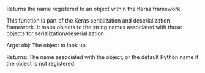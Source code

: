 Returns the name registered to an object within the Keras framework.

This function is part of the Keras serialization and deserialization
framework. It maps objects to the string names associated with those objects
for serialization/deserialization.

Args:
    obj: The object to look up.

Returns:
    The name associated with the object, or the default Python name if the
        object is not registered.
